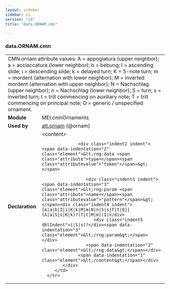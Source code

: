 ```yaml
---
layout: sidebar
sidebar: s1
version: "v3"
title: "data.ORNAM.cmn"

---
```


<div class="macroSpec">
   <h3 id="data.ORNAM.cmn">data.ORNAM.cmn</h3>
   <table class="wovenodd">
      <tr>
         <td colspan="2" class="wovenodd-col2">CMN ornam attribute values: A = appogiatura (upper neighbor); a = acciaccatura (lower
            neighbor); b = bebung; I = ascending slide; i = descending slide; k = delayed turn;
            K =
            5-note turn; m = mordent (alternation with lower neighbor); M = inverted mordent
            (alternation with upper neighbor); N = Nachschlag (upper neighbor); n = Nachschlag
            (lower
            neighbor); S = turn; s = inverted turn; t = trill commencing on auxiliary note; T
            = trill
            commencing on principal note; O = generic / unspecified ornament.
         </td>
      </tr>
      <tr>
         <td class="wovenodd-col1"><strong>Module</strong></td>
         <td class="wovenodd-col2">MEI.cmnOrnaments</td>
      </tr>
      <tr>
         <td class="wovenodd-col1"><strong>Used by</strong></td>
         <td class="wovenodd-col2">
            <div class="parent"><a class="link_odd_classSpec" href="{{ site.baseurl }}/{{ page.version }}/attribute-classes/att.ornam.html">att.ornam</a> (@ornam)
            </div>
         </td>
      </tr>
      <tr>
         <td class="wovenodd-col1"><strong>Declaration</strong></td>
         <td class="wovenodd-col2">
            <div xml:space="preserve" class="pre">
               <div class="indent1 indent"><span data-indentation="1" class="element">&lt;content&gt;</span>
                  
                  <div class="indent2 indent"><span data-indentation="2" class="element">&lt;rng:data <span class="attribute">type=</span><span class="attributevalue">"token"</span>&gt;</span>
                     
                     <div class="indent3 indent"><span data-indentation="3" class="element">&lt;rng:param <span class="attribute">name=</span><span class="attributevalue">"pattern"</span>&gt;</span><div class="indent4 indent">[A|a|b|I|i|K|k|M|m|N|n|S|s|T|t|O]|(A|a|S|s|K|k)?(T|t|M|m)(I|</div>
                        <div class="indent5 dblIndent">i|S|s)?</div><span data-indentation="3" class="element">&lt;/rng:param&gt;</span></div>
                     <span data-indentation="2" class="element">&lt;/rng:data&gt;</span></div>
                  <span data-indentation="1" class="element">&lt;/content&gt;</span></div>
            </div>
         </td>
      </tr>
   </table>
</div>